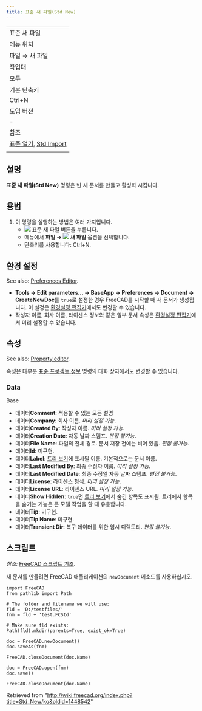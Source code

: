 ```yaml
---
title: 표준 새 파일(Std New)
---
```


|                                                                                 |
| ------------------------------------------------------------------------------- |
| 표준 새 파일                                                                    |
| 메뉴 위치                                                                       |
| 파일 → 새 파일                                                                  |
| 작업대                                                                          |
| 모두                                                                            |
| 기본 단축키                                                                     |
| Ctrl+N                                                                          |
| 도입 버전                                                                       |
| -                                                                               |
| 참조                                                                            |
| [표준 열기](/Std_Open/ko "Std Open/ko"), [Std Import](/Std_Import "Std Import") |
|                                                                                 |

## 설명

**표준 새 파일(Std New)** 명령은 빈 새 문서를 만들고 활성화 시킵니다.

## 용법

1. 이 명령을 실행하는 방법은 여러 가지입니다.
   - ![](/images/Std_New.svg) 표준 새 파일 버튼을 누릅니다.
   * 메뉴에서 **파일 → ![](/images/Std_New.svg) 새 파일** 옵션을 선택합니다.
   * 단축키를 사용합니다: Ctrl+N.

## 환경 설정

See also: [Preferences Editor](/Preferences_Editor "Preferences Editor").

- **Tools → Edit parameters... → BaseApp → Preferences → Document → CreateNewDoc**를 `true`로 설정한 경우 FreeCAD를 시작할 때 새 문서가 생성됩니다. 이 설정은 [환경설정 편집기](/Preferences_Editor/ko#문서 "Preferences Editor/ko")에서도 변경할 수 있습니다.
- 작성자 이름, 회사 이름, 라이센스 정보와 같은 일부 문서 속성은 [환경설정 편집기](/Preferences_Editor/ko#문서 "Preferences Editor/ko")에서 미리 설정할 수 있습니다.

## 속성

See also: [Property editor](/Property_editor "Property editor").

속성은 대부분 [표준 프로젝트 정보](/Std_ProjectInfo/ko "Std ProjectInfo/ko") 명령의 대화 상자에서도 변경할 수 있습니다.

### Data

Base

- 데이터**Comment**: 적용할 수 있는 모든 설명
- 데이터**Company**: 회사 이름. _미리 설정 가능_.
- 데이터**Created By**: 작성자 이름. _미리 설정 가능_.
- 데이터**Creation Date**: 자동 날짜 스탬프. _편집 불가능_.
- 데이터**File Name**: 파일의 전체 경로. 문서 저장 전에는 비어 있음. _편집 불가능_.
- 데이터**Id**: 미구현.
- 데이터**Label**: [트리 보기](/Tree_view/ko "Tree view/ko")에 표시될 이름. 기본적으로는 문서 이름.
- 데이터**Last Modified By**: 최종 수정자 이름. _미리 설정 가능_.
- 데이터**Last Modified Date**: 최종 수정일 자동 날짜 스탬프. _편집 불가능_.
- 데이터**License**: 라이센스 형식. _미리 설정 가능_.
- 데이터**License URL**: 라이센스 URL. _미리 설정 가능_.
- 데이터**Show Hidden**: `true`면 [트리 보기](/Tree_view/ko "Tree view/ko")에서 숨긴 항목도 표시됨. 트리에서 항목을 숨기는 기능은 큰 모델 작업을 할 때 유용합니다.
- 데이터**Tip**: 미구현.
- 데이터**Tip Name**: 미구현.
- 데이터**Transient Dir**: 복구 데이터를 위한 임시 디렉토리. _편집 불가능_.

## 스크립트

_참조:_ [FreeCAD 스크립트 기초](/FreeCAD_Scripting_Basics/ko "FreeCAD Scripting Basics/ko").

새 문서를 만들려면 FreeCAD 애플리케이션의 `newDocument` 메소드를 사용하십시오.

```
import FreeCAD
from pathlib import Path

# The folder and filename we will use:
fld = 'D:/testfiles/'
fnm = fld + 'test.FCStd'

# Make sure fld exists:
Path(fld).mkdir(parents=True, exist_ok=True)

doc = FreeCAD.newDocument()
doc.saveAs(fnm)

FreeCAD.closeDocument(doc.Name)

doc = FreeCAD.open(fnm)
doc.save()

FreeCAD.closeDocument(doc.Name)

```

Retrieved from "<http://wiki.freecad.org/index.php?title=Std_New/ko&oldid=1448542>"

